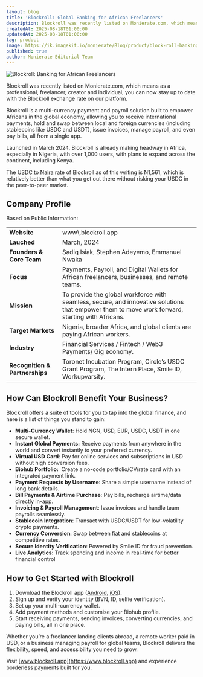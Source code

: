 ```yaml
---
layout: blog
title: 'Blockroll: Global Banking for African Freelancers'
description: Blockroll was recently listed on Monierate.com, which means as a professional, freelancer, creator and individual, you can now stay up to date with the Blockroll exchange rate on our platform.  Blockroll is a multi-currency payment and payroll solution built to empower Africans in the global economy, allowing you to receive international payments, hold and swap between local and foreign currencies (including stablecoins like USDC and USDT), issue invoices, manage payroll, and even pay bills, all from a single app.
createdAt: 2025-08-18T01:00:00
updatedAt: 2025-08-18T01:00:00
tag: product
image: https://ik.imagekit.io/monierate/Blog/product/block-roll-banking-for-africans.webp?updatedAt=1755471601210
published: true
author: Monierate Editorial Team
---
```

![Blockroll: Banking for African Freelancers](https://ik.imagekit.io/monierate/Blog/product/block-roll-banking-for-africans.webp?updatedAt=1755471601210)

Blockroll was recently listed on Monierate.com, which means as a professional, freelancer, creator and individual, you can now stay up to date with the Blockroll exchange rate on our platform. 

Blockroll is a multi-currency payment and payroll solution built to empower Africans in the global economy, allowing you to receive international payments, hold and swap between local and foreign currencies (including stablecoins like USDC and USDT), issue invoices, manage payroll, and even pay bills, all from a single app.

Launched in March 2024, Blockroll is already making headway in Africa, especially in Nigeria, with over 1,000 users, with plans to expand across the continent, including Kenya. 

The [USDC to Naira](https://monierate.com/converter/blockroll/?Amount=1\&From=usd\&To=ngn) rate of Blockroll as of this writing is N1,561, which is relatively better than what you get out there without risking your USDC in the peer-to-peer market.

## Company Profile

Based on Public Information:

|  |  |
| --- | --- |
| **Website** | www\\.blockroll.app |
| **Lauched** | March, 2024 |
| **Founders & Core Team** | Sadiq Isiak, Stephen Adeyemo, Emmanuel Nwaka |
| **Focus** | Payments, Payroll, and Digital Wallets for African freelancers, businesses, and remote teams. |
| **Mission** | To provide the global workforce with seamless, secure, and innovative solutions that empower them to move work forward, starting with Africans. |
| **Target Markets** | Nigeria, broader Africa, and global clients are paying African workers. |
| **Industry** | Financial Services / Fintech / Web3 Payments/ Gig economy. |
| **Recognition & Partnerships** | Toronet Incubation Program, Circle’s USDC Grant Program, The Intern Place, Smile ID, Workupvarsity. |

## How Can Blockroll Benefit Your Business?

Blockroll offers a suite of tools for you to tap into the global finance, and here is a list of things you stand to gain:

- **Multi-Currency Wallet**: Hold NGN, USD, EUR, USDC, USDT in one secure wallet.
- **Instant Global Payments:** Receive payments from anywhere in the world and convert instantly to your preferred currency.
- **Virtual USD Card**: Pay for online services and subscriptions in USD without high conversion fees.
- **Biohub Portfolio:**  Create a no-code portfolio/CV/rate card with an integrated payment link.
- **Payment Requests by Username**: Share a simple username instead of long bank details.
- **Bill Payments & Airtime Purchase**: Pay bills, recharge airtime/data directly in-app.
- **Invoicing & Payroll Management**: Issue invoices and handle team payrolls seamlessly.
- **Stablecoin Integration**: Transact with USDC/USDT for low-volatility crypto payments.
- **Currency Conversion**: Swap between fiat and stablecoins at competitive rates.
- **Secure Identity Verification**: Powered by Smile ID for fraud prevention.
- **Live Analytics**: Track spending and income in real-time for better financial control

## How to Get Started with Blockroll

1. Download the Blockroll app ([Android](https://play.google.com/store/apps/details?id=com.blockroll.android), [iOS](https://apps.apple.com/us/app/blockroll/id6708225786)).
2. Sign up and verify your identity (BVN, ID, selfie verification).
3. Set up your multi-currency wallet.
4. Add payment methods and customise your Biohub profile.
5. Start receiving payments, sending invoices, converting currencies, and paying bills, all in one place.

Whether you’re a freelancer landing clients abroad, a remote worker paid in USD, or a business managing payroll for global teams, Blockroll delivers the flexibility, speed, and accessibility you need to grow.

Visit [www.blockroll.app](https://www.blockroll.app) and experience borderless payments built for you.
